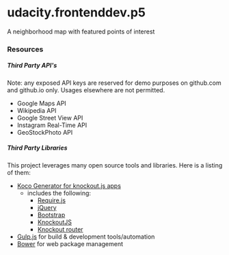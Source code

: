 # udacity.frontenddev.p5
A neighborhood map with featured points of interest


### Resources


##### Third Party API's

Note: any exposed API keys are reserved for demo purposes on github.com and github.io only. Usages elsewhere are not permitted.

* Google Maps API
* Wikipedia API
* Google Street View API
* Instagram Real-Time API
* GeoStockPhoto API


##### Third Party Libraries

This project leverages many open source tools and libraries. Here is a listing of them:

* [Koco Generator for knockout.js apps](https://github.com/cbcrc/generator-koco)
  * includes the following:
    - [Require.js](http://requirejs.org)
    - [jQuery](http://jquery.com/)
    - [Bootstrap](http://getbootstrap.com/)
    - [KnockoutJS](http://knockoutjs.com/)
    - [Knockout router](https://github.com/cbcrc/koco-router)
* [Gulp.js](http://gulpjs.com/) for build & development tools/automation
* [Bower](http://bower.io/) for web package management
